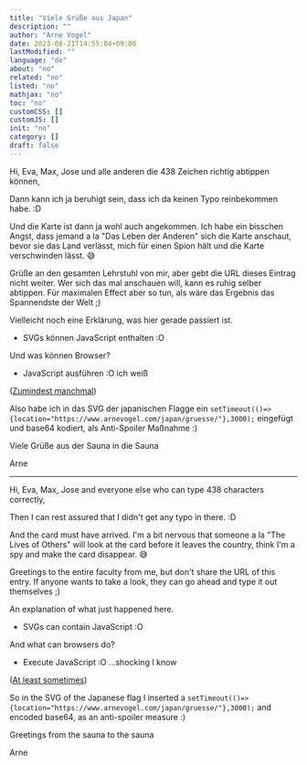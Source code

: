 ```yaml
---
title: "Viele Grüße aus Japan"
description: ""
author: "Arne Vogel"
date: 2023-08-21T14:55:04+09:00
lastModified: ""
language: "de"
about: "no"
related: "no"
listed: "no"
mathjax: "no"
toc: "no"
customCSS: []
customJS: []
init: "no"
category: []
draft: false
---
```


Hi, Eva, Max, Jose und alle anderen die 438 Zeichen richtig abtippen können,

Dann kann ich ja beruhigt sein, dass ich da keinen Typo reinbekommen habe. :D

Und die Karte ist dann ja wohl auch angekommen.
Ich habe ein bisschen Angst, dass jemand a la "Das Leben der Anderen" sich die Karte anschaut, bevor sie das Land verlässt, mich für einen Spion hält und die Karte verschwinden lässt. 😅

Grüße an den gesamten Lehrstuhl von mir, aber gebt die URL dieses Eintrag nicht weiter.
Wer sich das mal anschauen will, kann es ruhig selber abtippen.
Für maximalen Effect aber so tun, als wäre das Ergebnis das Spannendste der Welt ;)

Vielleicht noch eine Erklärung, was hier gerade passiert ist.

* SVGs können JavaScript enthalten :O
 
Und was können Browser?

* JavaScript ausführen :O ich weiß
 
([Zumindest manchmal](/til/svg-script/))

Also habe ich in das SVG der japanischen Flagge ein `setTimeout(()=>{location="https://www.arnevogel.com/japan/gruesse/"},3000);` eingefügt und base64 kodiert, als Anti-Spoiler Maßnahme :)


Viele Grüße aus der Sauna in die Sauna

Arne


---


Hi, Eva, Max, Jose and everyone else who can type 438 characters correctly,

Then I can rest assured that I didn't get any typo in there. :D

And the card must have arrived. 
I'm a bit nervous that someone a la "The Lives of Others" will look at the card before it leaves the country, think I'm a spy and make the card disappear. 😅

Greetings to the entire faculty from me, but don't share the URL of this entry. If anyone wants to take a look, they can go ahead and type it out themselves ;)

An explanation of what just happened here.

* SVGs can contain JavaScript :O
 
And what can browsers do?

* Execute JavaScript :O ...shocking I know
 
([At least sometimes](/til/svg-script/))

So in the SVG of the Japanese flag I inserted a `setTimeout(()=>{location="https://www.arnevogel.com/japan/gruesse/"},3000);` and encoded base64, as an anti-spoiler measure :)

Greetings from the sauna to the sauna

Arne


